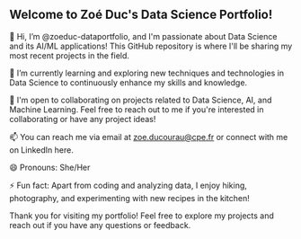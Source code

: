 ## Welcome to Zoé Duc's Data Science Portfolio!

👋 Hi, I’m @zoeduc-dataportfolio, and I'm passionate about Data Science and its AI/ML applications! This GitHub repository is where I'll be sharing my most recent projects in the field.

🌱 I’m currently learning and exploring new techniques and technologies in Data Science to continuously enhance my skills and knowledge.

💼 I'm open to collaborating on projects related to Data Science, AI, and Machine Learning. Feel free to reach out to me if you're interested in collaborating or have any project ideas!

📫 You can reach me via email at zoe.ducourau@cpe.fr or connect with me on LinkedIn here.

😄 Pronouns: She/Her

⚡ Fun fact: Apart from coding and analyzing data, I enjoy hiking, photography, and experimenting with new recipes in the kitchen!

Thank you for visiting my portfolio! Feel free to explore my projects and reach out if you have any questions or feedback.
